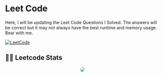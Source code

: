# Leet Code

####
Here, I will be updating the Leet Code Questions I Solved. The answers will be correct but it may not always have the best runtime and memory usage. Bear with me.

[![LeetCode](https://img.shields.io/badge/LeetCode-000000?style=for-the-badge&logo=LeetCode&logoColor=#d16c06)](https://leetcode.com/VishalTheHuman/)

####

## 🧑‍💻 Leetcode Stats
<p align="center">
  <img align="center" src="https://leetcard.jacoblin.cool/VishalTheHuman?theme=unicorn" style="border-radius:30px;">
</p>
